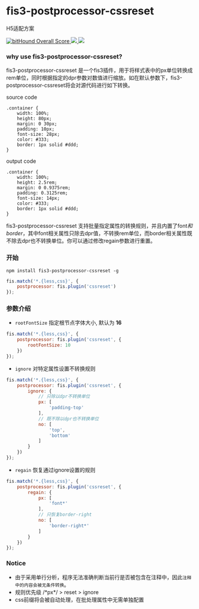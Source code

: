 # fis3-postprocessor-cssreset

H5适配方案

<p>
    <a href="https://www.bithound.io/github/z3js/fis3-postprocessor-cssreset">
        <img src="https://www.bithound.io/github/z3js/fis3-postprocessor-cssreset/badges/score.svg" alt="bitHound Overall Score">
    </a>
    <a href="https://travis-ci.org/z3js/fis3-postprocessor-cssreset" alt="travis">
        <img src="https://travis-ci.org/z3js/fis3-postprocessor-cssreset.svg">
    </a>
    <a href="javascript:;">
        <img src="https://img.shields.io/badge/%E5%88%9A%E5%93%A5js-passing-blue.svg">
    </a>
</p>

### why use fis3-postprocessor-cssreset?

fis3-postprocessor-cssreset 是一个fis3插件，用于将样式表中的px单位转换成rem单位，同时根据指定的dpr参数对数值进行缩放。如在默认参数下，fis3-postprocessor-cssreset将会对源代码进行如下转换。

source code
```style
.container {
    width: 100%;
    height: 80px;
    margin: 0 30px;
    padding: 10px;
    font-size: 28px;
    color: #333;
    border: 1px solid #ddd;
}
```
output code
```style
.container {
    width: 100%;
    height: 2.5rem;
    margin: 0 0.9375rem;
    padding: 0.3125rem;
    font-size: 14px;
    color: #333;
    border: 1px solid #ddd;
}
```
fis3-postprocessor-cssreset 支持批量指定属性的转换规则，并且内置了font*和border*，其中font相关属性只除去dpr值，不转换rem单位，而border相关属性既不除去dpr也不转换单位。你可以通过修改regain参数进行重置。

### 开始

```shell
npm install fis3-postprocessor-cssreset -g
```

```javascript
fis.match('*.{less,css}', {
    postprocessor: fis.plugin('cssreset')
});

```

### 参数介绍

* ``rootFontSize`` 指定根节点字体大小, 默认为 **16**
```javascript
fis.match('*.{less,css}', {
    postprocessor: fis.plugin('cssreset', {
        rootFontSize: 10
    })
});
```

* ``ignore`` 对特定属性设置不转换规则
```javascript
fis.match('*.{less,css}', {
    postprocessor: fis.plugin('cssreset', {
        ignore: {
            // 只除以dpr不转换单位
            px: [
                'padding-top'
            ],
            // 既不除以dpr也不转换单位
            no: [
                'top',
                'bottom'
            ]
        }
    })
});
```

* ``regain`` 恢复通过ignore设置的规则
```javascript
fis.match('*.{less,css}', {
    postprocessor: fis.plugin('cssreset', {
        regain: {
            px: [
                'font*'
            ],
            // 只恢复border-right
            no: [
                'border-right*'
            ]
        }
    })
});
```

### Notice

* 由于采用单行分析，程序无法准确判断当前行是否被包含在注释中，因此``注释中的内容会被无条件转换``。
* 规则优先级 /\*px\*/ > reset > ignore
* css前缀将会被自动处理，在批处理属性中无需单独配置
